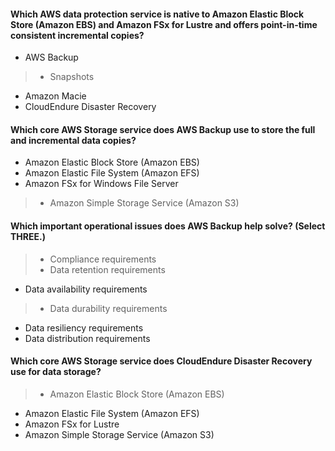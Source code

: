 #### Which AWS data protection service is native to Amazon Elastic Block Store (Amazon EBS) and Amazon FSx for Lustre and offers point-in-time consistent incremental copies?

- AWS Backup
> - Snapshots
- Amazon Macie
- CloudEndure Disaster Recovery


#### Which core AWS Storage service does AWS Backup use to store the full and incremental data copies?

- Amazon Elastic Block Store (Amazon EBS)
- Amazon Elastic File System (Amazon EFS)
- Amazon FSx for Windows File Server
> - Amazon Simple Storage Service (Amazon S3)


#### Which important operational issues does AWS Backup help solve? (Select THREE.)

> - Compliance requirements
> - Data retention requirements
- Data availability requirements
> - Data durability requirements
- Data resiliency requirements
- Data distribution requirements


#### Which core AWS Storage service does CloudEndure Disaster Recovery use for data storage?

> - Amazon Elastic Block Store (Amazon EBS)
- Amazon Elastic File System (Amazon EFS)
- Amazon FSx for Lustre
- Amazon Simple Storage Service (Amazon S3)
